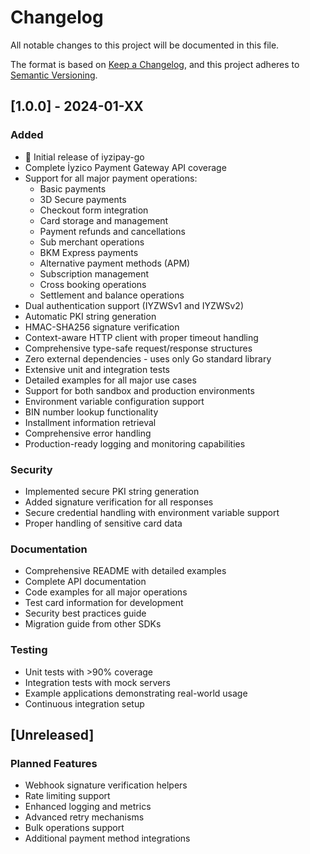 # Changelog

All notable changes to this project will be documented in this file.

The format is based on [Keep a Changelog](https://keepachangelog.com/en/1.0.0/),
and this project adheres to [Semantic Versioning](https://semver.org/spec/v2.0.0.html).

## [1.0.0] - 2024-01-XX

### Added
- 🎉 Initial release of iyzipay-go
- Complete İyzico Payment Gateway API coverage
- Support for all major payment operations:
  - Basic payments
  - 3D Secure payments
  - Checkout form integration
  - Card storage and management
  - Payment refunds and cancellations
  - Sub merchant operations
  - BKM Express payments
  - Alternative payment methods (APM)
  - Subscription management
  - Cross booking operations
  - Settlement and balance operations
- Dual authentication support (IYZWSv1 and IYZWSv2)
- Automatic PKI string generation
- HMAC-SHA256 signature verification
- Context-aware HTTP client with proper timeout handling
- Comprehensive type-safe request/response structures
- Zero external dependencies - uses only Go standard library
- Extensive unit and integration tests
- Detailed examples for all major use cases
- Support for both sandbox and production environments
- Environment variable configuration support
- BIN number lookup functionality
- Installment information retrieval
- Comprehensive error handling
- Production-ready logging and monitoring capabilities

### Security
- Implemented secure PKI string generation
- Added signature verification for all responses
- Secure credential handling with environment variable support
- Proper handling of sensitive card data

### Documentation
- Comprehensive README with detailed examples
- Complete API documentation
- Code examples for all major operations
- Test card information for development
- Security best practices guide
- Migration guide from other SDKs

### Testing
- Unit tests with >90% coverage
- Integration tests with mock servers
- Example applications demonstrating real-world usage
- Continuous integration setup

## [Unreleased]

### Planned Features
- Webhook signature verification helpers
- Rate limiting support
- Enhanced logging and metrics
- Advanced retry mechanisms
- Bulk operations support
- Additional payment method integrations